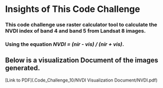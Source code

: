 # Insights of This Code Challenge
### This code challenge use raster calculator tool to calculate the NVDI index of band 4 and band 5 from Landsat 8 images.

### Using the equation  ***NVDI =  (nir - vis) / (nir + vis)***.


## Below is a visualization Document of the images generated.
[Link to PDF](.Code_Challenge_10/NVDI Visualization Document/NVDI.pdf)

